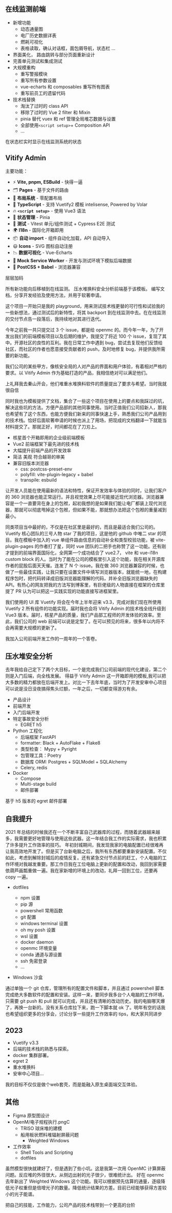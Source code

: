 ## 在线监测前端

- 新增功能
  - 动态通量图
  - 电厂历史数据详表
  - 燃耗可视化
  - 表格读取，确认对话框，面包屑导航，状态栏 ...
- 界面美化， 路由跳转与部分页面重新设计
- 完善单元测试和集成测试
- 大规模重构
  - 重写警报模块
  - 重写所有参数设置
  - vue-echarts 和 composables 重写所有图表
  - 重写前员工的遗留代码
- 技术栈替换
  - 淘汰了过时的 class API
  - 移除了过时的 Vue 2 filter 和 Mixin
  - pinia 替代 vuex 和 ref 管理全局堆芯数据与设置
  - 全部使用`<script setup>`+ Composition API
  - ...

在状态栏实时显示在线监测系统的状态

## Vitify Admin

主要功能：

- ⚡️ **Vite, pnpm, ESBuild** - 快得一逼
- 🗂️ **Pages** - 基于文件的路由
- 📑 **布局系统** - 零配置布局
- 🦾 **TypeScript** - 支持 Vuetify2 模板 intelisense, Powered by Volar
- 🔥 **`<script setup>`** - 使用 Vue3 语法
- 🍍 **状态管理** - Pinia
- 🧪 **测试** - Vitest 单元/组件测试 + Cypress E2E 测试
- 🌍 **I18n** - 国际化开箱即用
- 📦 **自动 import** - 组件自动化加载，API 自动导入
- 😃 **Icons** - SVG 图标自动注册
- 📉 **数据可视化** - Vue-Echarts
- 🤡 **Mock Service Worker** - 开发与测试环境下模拟后端数据
- 💩 **PostCSS + Babel** - 浏览器兼容

层层加码

所有新功能向后移植到在线监测。
压水堆换料安全分析前端基于该模板。
编写文档，分享开发经验及使用方法，并用于软著申请。

这个项目一开始只是我的 playground，用来测试技术栈更替的可行性和试验我的一些新想法，通过测试后的新特性，将其 backport 到在线监测中去。在在线监测的交付节点告一段落后，我持续地对其进行迭代。

今年之前我一共只提交过 3 个 issue，都是给 openmc 的。而今年一年，为了开发出我们的前端模板项目以及后期的维护，我提交了将近 100 个 issue，复现了其中。开源社区的良性的互利。我在日常工作中遇到 bug，尝试去复现他们反馈给社区，而社区的作者也愿意接受贡献者的 push，及时地修复 bug，并提供我所需要的新功能。

我们公司的某些甲方，像核安全局的人对产品的界面和用户体验，有着相对严格的要求。以 Vitify Admin 作为基础打造的产品，我相信绝对可以满足他们。

上礼拜我去秦山开会，他们堆重水堆换料软件的质量提出了要求与希望。当时我就很自信

同时我也为模板提供了文档，集合了一些这个项目在使用上的要点和我踩过的坑，解决这些坑的方法。方便产品部的其他同事使用。当时正值我们公司招新人，那我也希望有了这个东西，也能方便我们新来的同事快速上手，熟悉我们公司产品用到的技术栈。恰好后面软著申请的时候也派上了用场，把现成的文档翻译一下就能当材料提交了。那就正好，时间都花在了刀刃上。

- 核星首个开箱即用的企业级前端模板
- Vue2 前端框架下最先进的技术栈
- 大幅提升前端产品的开发效率
- 简洁 美观 符合越哥的审美
- 兼容旧版本浏览器
  - css: postcss-preset-env
  - polyfill: vite-plugin-legacy + babel
  - transpile: esbuild

让开发人员能在使用最新的语法和特性，保证开发效率与体验的同时，让我们客户的 360 浏览器也能正常运行。并且视觉效果上尽可能接近现代浏览器。浏览器兼容是一个一直要背在身上的包袱，起初我想的是如果我们能让电厂都装上现代浏览器，那就可以彻底甩掉这个包袱，但如果不能，那就想办法把这个包袱的重量减到最小。

同类项目当中最好的，不仅是在社区里是最好的，而且是最适合我们公司的。Vuetify 核心团队的三号人物 star 了我的项目，这是他的 github 中唯二 star 的项目。我在模板中加入的 vue 单组件路由信息的自动补全和类型校验功能，被 vite-plugin-pages 的作者打了星，同时 vue 团队的二把手也称赞了这一功能。还有刚才提到的前端界面国际化，全网第一个成功结合了 vue2.7， vite 和 vue-i18n custom block 的人。当时为了能在公司的模板里引入这个功能，我在相关开源库作者的屁股后面天天催。连发了 N 个 issue。我在做 360 浏览器兼容的时候，也做了一些最佳实践，让我只要在设置文件中填写浏览器版本，就能统一地，在构建程序包时，把代码转译成旧版浏览器能理解的代码，并补全旧版浏览器缺失的 API。有热心的网友把我的方法写到博客里，有巨佬级的人物直接在框架的仓库里提了 PR 认为可以把这一实践实现的功能直接写进框架里。

我们使用的 UI 库 Vuetify 将会在今年上半年迎来 v3.3，完成对我们现在所使用 Vuetify 2 所有组件的功能实现。届时我也会将 Vitify Admin 的技术栈全线升级到 Vue3 版本。届时，核星产品的质量，我们产品部工程师的开发体验的效率。至此，我们公司的 web 前端可以说是定型了。在可以预见的将来，很多年以内将不会再需要大规模的更新了。

我加入公司前端开发工作的一周年的一个答卷。

## 压水堆安全分析

去年我给自己定下了两个大目标，一个是完成我们公司前端的现代化建设，第二个则是入门后端，向全栈发展。
得益于 Vitify Admin 这一开箱即用的模板,我可以把大多数的精力都放在后端开发上。对比一下去年年底，当时为了开发安审中心项目可以说是没日没夜搞得焦头烂额，一年之后，一切都变得游刃有余。

- 产品设计
- 前端开发
- 入门后端开发
- 特定事故安全分析
  - EGRET h5
- Python 工程化
  - 后端框架 FastAPI
  - formatter: Black + AutoFlake + Flake8
  - 类型检查： Mypy + Pyright
  - 包管理工具：Poetry
  - 数据库 ORM: Postgres + SQLModel + SQLAlchemy
  - Celery, redis
- Docker
  - Compose
  - Multi-stage build
  - 邮件部署

基于 h5 版本的 egret
邮件部署

## 自我提升

2021 年总结的时候我还在一个不断丰富自己武器库的过程，而随着武器越来越多，我需要更好地管理与使用这些武器。这一年结合我工作的实际需求，我也积累了许多提升工作效率的技巧。
年初封城期间，我发现我家的电脑配置已经很难再让我高效地开发了。但是买了台新电脑之后，我所有东西都要重新安装配置。不仅如此，考虑到解除封城后的疫情反复。还有紧急交付节点前的赶工，个人电脑的工作环境对我越发重要。那工作日我在工位电脑上更新的配置和改动，我回到家需要依葫芦画瓢重做一遍。我在家新增的环境上的改动，礼拜一回到工位，还要再 copy 一遍。

- dotfiles

  - npm 设置
  - pip 源
  - powershell 常用函数
  - git 配置
  - windows terminal 设置
  - oh my posh 设置
  - wsl 设置
  - docker daemon
  - openmc 环境变量
  - conda 通道与源设置
  - ssh 免密登录
  - ...

- Windows 沙盒

通过单独一个 git 仓库，管理所有的配置文件和脚本，并且通过 powershell 脚本完成绝大多数软件的配置和安装。这样一来，要同步我多台个人电脑的工作环境，只需要 git push 和 pull 就可以完成，并且还有清晰的改动历史。我的电脑哪天爆了，再换一台新的。没有关系仓库拉下来，跑一下脚本就 ok 了。明年有空的话我也希望组织更多的分享会，讨论分享一些提升工作效率的 tips，和大家共同进步

## 2023

- Vuetify v3.3
- 后端的技术栈的熟悉与探索。
- docker 集群部署。
- egret 2
- 重水堆换料
- 安审中心项目...

我的目标不仅仅是做个web套壳，而是能融入原生桌面端交互体验。

## 其他
- Figma 原型图设计
- OpenM/电子规程执行.pngC
  - TRISO 球床堆的建模
  - 船用板状燃料堆辐射屏蔽问题
    - Weighted Windows
- 工作效率
  - Shell Tools and Scripting
  - dotfiles

虽然模型很快就建好了，但是遇到了些小坑。这是我第一次用 OpenMC 计算屏蔽问题。反应堆的外径很大，从侧边出射的光子很少，很难统计出。
好在 openmc 去年新出了 Weighted Windows 这个功能。我可以根据预先估算的通量，逐级降低光子权重但是倍增光子的数量。降低统计结果的方差。目前已经能够获得方差较小的光子能谱。

把自己的技能，工作能力，公司产品的技术栈带到一个更高的台阶